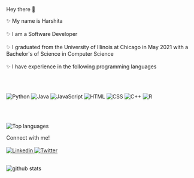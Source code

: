 Hey there  🤠 <br>

✨ My name is Harshita <br> <br>
✨ I am a Software Developer  <br><br>
✨ I graduated from the University of Illinois at Chicago in May 2021 with a Bachelor's of Science in Computer Science <br><br>
✨ I have experience in the following programming languages <br><br>

<br>

<p>
  <img alt="Python" src="https://img.shields.io/badge/python-3670A0?style=for-the-badge&logo=python&logoColor=ffdd54" />
  <img alt="Java" src="https://img.shields.io/badge/java-%23ED8B00.svg?style=for-the-badge&logo=java&logoColor=white" />
  <img alt="JavaScript" src="https://img.shields.io/badge/JavaScript-F7DF1E?logo=javascript&logoColor=white&style=for-the-badge" />
  <img alt="HTML" src="https://img.shields.io/badge/HTML-E34F26?logo=html5&logoColor=white&style=for-the-badge" />
  <img alt="CSS" src="https://img.shields.io/badge/CSS-1572B6?logo=css3&logoColor=white&style=for-the-badge" />
  <img alt="C++" src="https://img.shields.io/badge/c++-%2300599C.svg?style=for-the-badge&logo=c%2B%2B&logoColor=white" />
  <img alt="R" src="https://img.shields.io/badge/r-%23276DC3.svg?style=for-the-badge&logo=r&logoColor=white" />
</p> 
<br> <br>

![Top languages](https://github-readme-stats.vercel.app/api/top-langs/?username=harshita-kapur)
<br>

Connect with me! <br> <br>
<a href="https://www.linkedin.com/in/harshita-kapur/">
  <img
    alt="Linkedin"
    src="https://img.shields.io/badge/linkedin-0077B5?logo=linkedin&logoColor=white&style=for-the-badge"
  />
</a>
<a href="https://twitter.com/kapurharshita">
  <img
    alt="Twitter"
    src="https://img.shields.io/badge/Twitter-1DA1F2?logo=twitter&logoColor=white&style=for-the-badge"
  />
</a>
<br> <br>



![github stats](https://github-readme-stats.vercel.app/api?username=harshita-kapur)


